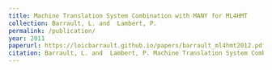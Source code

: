 ```yaml
---
title: Machine Translation System Combination with MANY for ML4HMT
collection: Barrault, L. and  Lambert, P.
permalink: /publication/
year: 2011
paperurl: https://loicbarrault.github.io/papers/barrault_ml4hmt2012.pdf
citation: Barrault, L. and  Lambert, P. Machine Translation System Combination with MANY for ML4HMT, <i> Shared Task on Applying Machine Learning Techniques to Optimise the Division of Labour in Hybrid MT (ML4HMT-2011) </i>, 2011
---
```

